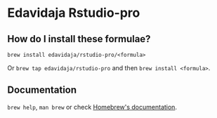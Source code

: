 # Edavidaja Rstudio-pro

## How do I install these formulae?

`brew install edavidaja/rstudio-pro/<formula>`

Or `brew tap edavidaja/rstudio-pro` and then `brew install <formula>`.

## Documentation

`brew help`, `man brew` or check [Homebrew's documentation](https://docs.brew.sh).

